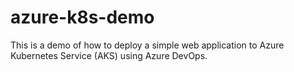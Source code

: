 # azure-k8s-demo

This is a demo of how to deploy a simple web application to Azure Kubernetes Service (AKS) using Azure DevOps.